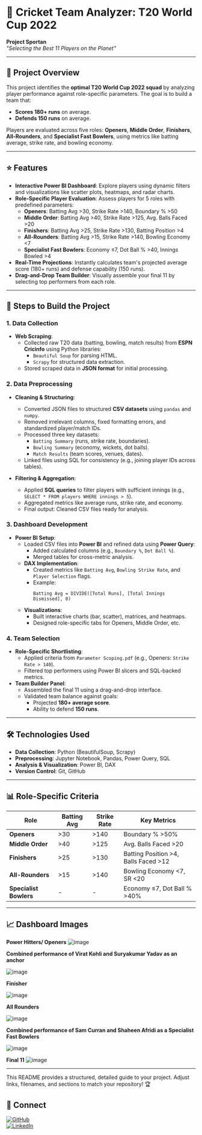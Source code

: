 # 🏏 Cricket Team Analyzer: T20 World Cup 2022  
**Project Sportan**  
*"Selecting the Best 11 Players on the Planet"*  

---

## 📌 Project Overview  
This project identifies the **optimal T20 World Cup 2022 squad** by analyzing player performance against role-specific parameters. The goal is to build a team that:  
- **Scores 180+ runs** on average.  
- **Defends 150 runs** on average.  

Players are evaluated across five roles: **Openers**, **Middle Order**, **Finishers**, **All-Rounders**, and **Specialist Fast Bowlers**, using metrics like batting average, strike rate, and bowling economy.  

---

## ⭐ Features   
- **Interactive Power BI Dashboard**: Explore players using dynamic filters and visualizations like scatter plots, heatmaps, and radar charts.  
- **Role-Specific Player Evaluation**: Assess players for 5 roles with predefined parameters:  
  - **Openers**: Batting Avg >30, Strike Rate >140, Boundary % >50  
  - **Middle Order**: Batting Avg >40, Strike Rate >125, Avg. Balls Faced >20  
  - **Finishers**: Batting Avg >25, Strike Rate >130, Batting Position >4  
  - **All-Rounders**: Batting Avg >15, Strike Rate >140, Bowling Economy <7  
  - **Specialist Fast Bowlers**: Economy ≤7, Dot Ball % >40, Innings Bowled >4  
- **Real-Time Projections**: Instantly calculates team's projected average score (180+ runs) and defense capability (150 runs).  
- **Drag-and-Drop Team Builder**: Visually assemble your final 11 by selecting top performers from each role.  

---

## 🚀 Steps to Build the Project  

### 1. **Data Collection**  
- **Web Scraping**:  
  - Collected raw T20 data (batting, bowling, match results) from **ESPN Cricinfo** using Python libraries:  
    - `Beautiful Soup` for parsing HTML.  
    - `Scrapy` for structured data extraction.  
  - Stored scraped data in **JSON format** for initial processing.  

### 2. **Data Preprocessing**  
- **Cleaning & Structuring**:  
  - Converted JSON files to structured **CSV datasets** using `pandas` and `numpy`.  
  - Removed irrelevant columns, fixed formatting errors, and standardized player/match IDs.  
  - Processed three key datasets:  
    - `Batting Summary` (runs, strike rate, boundaries).  
    - `Bowling Summary` (economy, wickets, dot balls).  
    - `Match Results` (team scores, venues, dates).  
  - Linked files using SQL for consistency (e.g., joining player IDs across tables).  

- **Filtering & Aggregation**:  
  - Applied **SQL queries** to filter players with sufficient innings (e.g., `SELECT * FROM players WHERE innings > 5`).  
  - Aggregated metrics like average runs, strike rate, and economy.  
  - Final output: Cleaned CSV files ready for analysis.  

### 3. **Dashboard Development**  
- **Power BI Setup**:  
  - Loaded CSV files into **Power BI** and refined data using **Power Query**:  
    - Added calculated columns (e.g., `Boundary %`, `Dot Ball %`).  
    - Merged tables for cross-metric analysis.  
  - **DAX Implementation**:  
    - Created metrics like `Batting Avg`, `Bowling Strike Rate`, and `Player Selection` flags.  
    - Example:  
      ```dax  
      Batting Avg = DIVIDE([Total Runs], [Total Innings Dismissed], 0)  
      ```  
  - **Visualizations**:  
    - Built interactive charts (bar, scatter), matrices, and heatmaps.  
    - Designed role-specific tabs for Openers, Middle Order, etc.  

### 4. **Team Selection**  
- **Role-Specific Shortlisting**:  
  - Applied criteria from `Parameter Scoping.pdf` (e.g., Openers: `Strike Rate > 140`).  
  - Filtered top performers using Power BI slicers and SQL-backed metrics.  
- **Team Builder Panel**:  
  - Assembled the final 11 using a drag-and-drop interface.  
  - Validated team balance against goals:  
    - Projected **180+ average score**.  
    - Ability to defend **150 runs**.  


---

## 🛠️ Technologies Used  
- **Data Collection**: Python (BeautifulSoup, Scrapy)  
- **Preprocessing**: Jupyter Notebook, Pandas, Power Query, SQL  
- **Analysis & Visualization**: Power BI, DAX  
- **Version Control**: Git, GitHub  

---

## 📊 Role-Specific Criteria  
| **Role**               | Batting Avg | Strike Rate | Key Metrics                          |  
|------------------------|-------------|-------------|--------------------------------------|  
| **Openers**            | >30        | >140        | Boundary % >50%                      |  
| **Middle Order**       | >40        | >125        | Avg. Balls Faced >20                 |  
| **Finishers**          | >25        | >130        | Batting Position >4, Balls Faced >12|  
| **All-Rounders**       | >15        | >140        | Bowling Economy <7, SR <20          |  
| **Specialist Bowlers** | -          | -           | Economy ≤7, Dot Ball % >40%         |  

---

## 📈 Dashboard Images 

**Power Hitters/ Openers**
![image](https://github.com/user-attachments/assets/a7719d9c-119e-404f-a48d-f01327c3ed84)

**Combined performance of Virat Kohli and Suryakumar Yadav as an anchor**

![image](https://github.com/user-attachments/assets/22b6ea8e-b34b-47e7-a1d9-628056f6cd35)

**Finisher**

![image](https://github.com/user-attachments/assets/7bd2859a-0424-4408-a8af-5acc763a7ff9)

**All Rounders**

![image](https://github.com/user-attachments/assets/f62e48e9-0051-41ae-9dd8-54714162777e)

**Combined performance of Sam Curran and Shaheen Afridi as a Specialist Fast Bowlers**

![image](https://github.com/user-attachments/assets/1ba1dae7-52fb-41f3-935a-1f6be8210cd6)



**Final 11**
![image](https://github.com/user-attachments/assets/8717c23f-0e60-4926-9bc1-812253006b9d)





---


This README provides a structured, detailed guide to your project. Adjust links, filenames, and sections to match your repository! 🏆

## 🔗 Connect 
[![GitHub](https://img.shields.io/badge/GitHub-Profile-blue?logo=github)](https://github.com/AaryanPurohit)  
[![LinkedIn](https://img.shields.io/badge/LinkedIn-Profile-blue?logo=linkedin)](https://www.linkedin.com/in/aaryan-purohit-05804a199/)  

